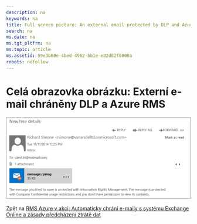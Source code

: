 ```yaml
---
description: na
keywords: na
title: Full screen picture: An external email protected by DLP and Azure RMS
search: na
ms.date: na
ms.tgt_pltfrm: na
ms.topic: article
ms.assetid: 59e3b68e-4bed-4962-bb1e-e82d82f8000a
robots: nofollow
---
```

# Cel&#225; obrazovka obr&#225;zku: Extern&#237; e-mail chr&#225;něny DLP a Azure RMS
![](../Image/AzRMS_DLPProtectedEmail.png)

Zpět na [RMS Azure v akci: Automaticky chrání e-maily s systému Exchange Online a zásady předcházení ztrátě dat](http://technet.microsoft.com/library/jj585026.aspx)


